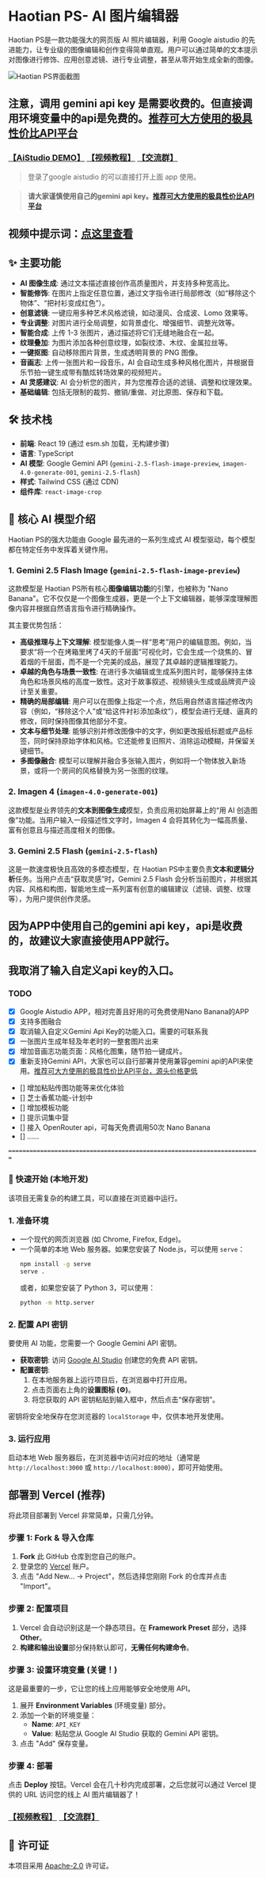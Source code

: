 # Haotian PS- AI 图片编辑器

Haotian PS是一款功能强大的网页版 AI 照片编辑器，利用 Google aistudio 的先进能力，让专业级的图像编辑和创作变得简单直观。用户可以通过简单的文本提示对图像进行修饰、应用创意滤镜、进行专业调整，甚至从零开始生成全新的图像。

![Haotian PS界面截图](https://storage.googleapis.com/gweb-developer-goog-blog-assets/images/gemini-2-5-flash-prompt-based-image-editing.original.png)

## 注意，调用 gemini api key 是需要收费的。但直接调用环境变量中的api是免费的。[推荐可大方使用的极具性价比API平台](https://cnb.build/no.1/api/-/issues/2)

### [【AiStudio DEMO】](https://ai.studio/apps/drive/1JSVTWc7Pe1GfLLrQcBWPZF_yH_80xUGg)  [【视频教程】](https://www.bilibili.com/video/BV1y6e2z3EDS/)  [【交流群】](https://cnb.cool/fuliai/comfyui/-/issues/11) 

> 登录了google aistudio 的可以直接打开上面 app 使用。

> #### 请大家谨慎使用自己的gemini api key。[推荐可大方使用的极具性价比API平台](https://cnb.build/no.1/api/-/issues/2)

## 视频中提示词：[点这里查看](prompt.md)

## ✨ 主要功能

- **AI 图像生成**: 通过文本描述直接创作高质量图片，并支持多种宽高比。
- **智能修饰**: 在图片上指定任意位置，通过文字指令进行局部修改（如“移除这个物体”、“把衬衫变成红色”）。
- **创意滤镜**: 一键应用多种艺术风格滤镜，如动漫风、合成波、Lomo 效果等。
- **专业调整**: 对图片进行全局调整，如背景虚化、增强细节、调整光效等。
- **智能合成**: 上传 1-3 张图片，通过描述将它们无缝地融合在一起。
- **纹理叠加**: 为图片添加各种创意纹理，如裂纹漆、木纹、金属拉丝等。
- **一键抠图**: 自动移除图片背景，生成透明背景的 PNG 图像。
- **音画志**: 上传一张图片和一段音乐，AI 会自动生成多种风格化图片，并根据音乐节拍一键生成带有酷炫转场效果的视频短片。
- **AI 灵感建议**: AI 会分析您的图片，并为您推荐合适的滤镜、调整和纹理效果。
- **基础编辑**: 包括无限制的裁剪、撤销/重做、对比原图、保存和下载。

## 🛠️ 技术栈

- **前端**: React 19 (通过 esm.sh 加载，无构建步骤)
- **语言**: TypeScript
- **AI 模型**: Google Gemini API (`gemini-2.5-flash-image-preview`, `imagen-4.0-generate-001`, `gemini-2.5-flash`)
- **样式**: Tailwind CSS (通过 CDN)
- **组件库**: `react-image-crop`

## 🎨 核心 AI 模型介绍

Haotian PS的强大功能由 Google 最先进的一系列生成式 AI 模型驱动，每个模型都在特定任务中发挥着关键作用。

### 1. Gemini 2.5 Flash Image (`gemini-2.5-flash-image-preview`)

这款模型是 Haotian PS所有核心**图像编辑功能**的引擎，也被称为 "Nano Banana"。它不仅仅是一个图像生成器，更是一个上下文编辑器，能够深度理解图像内容并根据自然语言指令进行精确操作。

其主要优势包括：

-   **高级推理与上下文理解**: 模型能像人类一样“思考”用户的编辑意图。例如，当要求“将一个在烤箱里烤了4天的千层面”可视化时，它会生成一个烧焦的、冒着烟的千层面，而不是一个完美的成品，展现了其卓越的逻辑推理能力。
-   **卓越的角色与场景一致性**: 在进行多次编辑或生成系列图片时，能够保持主体角色和场景风格的高度一致性。这对于故事叙述、视频镜头生成或品牌资产设计至关重要。
-   **精确的局部编辑**: 用户可以在图像上指定一个点，然后用自然语言描述修改内容（例如，“移除这个人”或“给这件衬衫添加条纹”），模型会进行无缝、逼真的修改，同时保持图像其他部分不变。
-   **文本与细节处理**: 能够识别并修改图像中的文字，例如更改报纸标题或产品标签，同时保持原始字体和风格。它还能修复旧照片、消除运动模糊，并保留关键细节。
-   **多图像融合**: 模型可以理解并融合多张输入图片，例如将一个物体放入新场景，或将一个房间的风格替换为另一张图的纹理。

### 2. Imagen 4 (`imagen-4.0-generate-001`)

这款模型是业界领先的**文本到图像生成**模型，负责应用初始屏幕上的“用 AI 创造图像”功能。当用户输入一段描述性文字时，Imagen 4 会将其转化为一幅高质量、富有创意且与描述高度相关的图像。

### 3. Gemini 2.5 Flash (`gemini-2.5-flash`)

这是一款速度极快且高效的多模态模型，在 Haotian PS中主要负责**文本和逻辑分析**任务。当用户点击“获取灵感”时，Gemini 2.5 Flash 会分析当前图片，并根据其内容、风格和构图，智能地生成一系列富有创意的编辑建议（滤镜、调整、纹理等），为用户提供创作灵感。


## 因为APP中使用自己的gemini api key，api是收费的，故建议大家直接使用APP就行。
## 我取消了输入自定义api key的入口。

### TODO
- [x] Google Aistudio APP，相对完善且好用的可免费使用Nano Banana的APP
- [X] 支持多图融合
- [x] 取消输入自定义Gemini Api Key的功能入口。需要的可联系我
- [x] 一张图片生成年轻及年老时的一整套图片出来
- [x] 增加音画志功能页面：风格化图集，随节拍一键成片。
- [x] 重新支持Gemini API，大家也可以自行部署并使用兼容gemini api的API来使用。[推荐可大方使用的极具性价比API平台，源头价格更低](https://cnb.build/no.1/api/-/issues/2)
- [] 增加粘贴传图功能等来优化体验
- [] 芝士香蕉功能-计划中
- [] 增加模板功能
- [] 提示词集中营
- [] 接入 OpenRouter api，可每天免费调用50次 Nano Banana
- [] ……

`=======================================================================`

### 🚀 快速开始 (本地开发)

该项目无需复杂的构建工具，可以直接在浏览器中运行。

### 1. 准备环境

- 一个现代的网页浏览器 (如 Chrome, Firefox, Edge)。
- 一个简单的本地 Web 服务器。如果您安装了 Node.js，可以使用 `serve`：
  ```bash
  npm install -g serve
  serve .
  ```
  或者，如果您安装了 Python 3，可以使用：
  ```bash
  python -m http.server
  ```

### 2. 配置 API 密钥

要使用 AI 功能，您需要一个 Google Gemini API 密钥。

- **获取密钥**: 访问 [Google AI Studio](https://aistudio.google.com/app/apikey) 创建您的免费 API 密钥。
- **配置密钥**:
  1. 在本地服务器上运行项目后，在浏览器中打开应用。
  2. 点击页面右上角的**设置图标 (⚙️)**。
  3. 将您获取的 API 密钥粘贴到输入框中，然后点击“保存密钥”。
  
密钥将安全地保存在您浏览器的 `localStorage` 中，仅供本地开发使用。

### 3. 运行应用

启动本地 Web 服务器后，在浏览器中访问对应的地址（通常是 `http://localhost:3000` 或 `http://localhost:8000`），即可开始使用。

## 部署到 Vercel (推荐)

将此项目部署到 Vercel 非常简单，只需几分钟。

### 步骤 1: Fork & 导入仓库

1.  **Fork** 此 GitHub 仓库到您自己的账户。
2.  登录您的 [Vercel](https://vercel.com/) 账户。
3.  点击 "Add New... -> Project"，然后选择您刚刚 Fork 的仓库并点击 "Import"。

### 步骤 2: 配置项目

1.  Vercel 会自动识别这是一个静态项目。在 **Framework Preset** 部分，选择 **Other**。
2.  **构建和输出设置**部分保持默认即可，**无需任何构建命令**。

### 步骤 3: 设置环境变量 (关键！)

这是最重要的一步，它让您的线上应用能够安全地使用 API。

1.  展开 **Environment Variables** (环境变量) 部分。
2.  添加一个新的环境变量：
    - **Name**: `API_KEY`
    - **Value**: 粘贴您从 Google AI Studio 获取的 Gemini API 密钥。
3.  点击 "Add" 保存变量。

### 步骤 4: 部署

点击 **Deploy** 按钮。Vercel 会在几十秒内完成部署，之后您就可以通过 Vercel 提供的 URL 访问您的线上 AI 图片编辑器了！

###  [【视频教程】](https://www.bilibili.com/video/BV1y6e2z3EDS/)  [【交流群】](https://cnb.cool/fuliai/comfyui/-/issues/11) 

## 📄 许可证

本项目采用 [Apache-2.0](./LICENSE) 许可证。